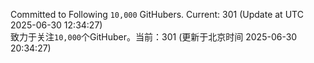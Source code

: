 Committed to Following `10,000` GitHubers. Current: <!-- FOLLOWING_COUNT -->301<!-- FOLLOWING_COUNT --> (Update at UTC <!-- LAST_UPDATED -->2025-06-30 12:34:27<!-- LAST_UPDATED -->)<br>
致力于关注`10,000`个GitHuber。当前：<!-- FOLLOWING_COUNT -->301<!-- FOLLOWING_COUNT --> (更新于北京时间 <!-- LAST_UPDATED_CST -->2025-06-30 20:34:27<!-- LAST_UPDATED_CST -->)
